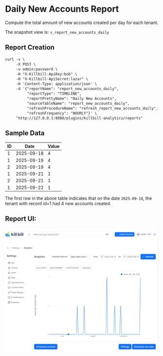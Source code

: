# Daily New Accounts Report

Compute the total amount of new accounts created per day for each tenant.

The snapshot view is: `v_report_new_accounts_daily`

## Report Creation

```
curl -v \
     -X POST \
     -u admin:password \
     -H "X-Killbill-ApiKey:bob" \
     -H "X-Killbill-ApiSecret:lazar" \
     -H 'Content-Type: application/json' \
     -d '{"reportName": "report_new_accounts_daily",
          "reportType": "TIMELINE",
          "reportPrettyName": "Daily New Accounts",
          "sourceTableName": "report_new_accounts_daily",
          "refreshProcedureName": "refresh_report_new_accounts_daily",
          "refreshFrequency": "HOURLY"}' \
     "http://127.0.0.1:8080/plugins/killbill-analytics/reports"
```

## Sample Data

| ID | Date       | Value |
|----|------------|-------|
| 1  | 2025-09-18 | 4     |
| 1  | 2025-09-19 | 4     |
| 2  | 2025-09-19 | 4     |
| 1  | 2025-09-21 | 1     |
| 2  | 2025-09-21 | 1     |
| 1  | 2025-09-22 | 1     |


The first row in the above table indicates that on the date `2025-09-18`, the tenant with record id=1 had 4 new accounts created.


## Report UI:

![daily-new-accounts.png](daily-new-accounts.png)
